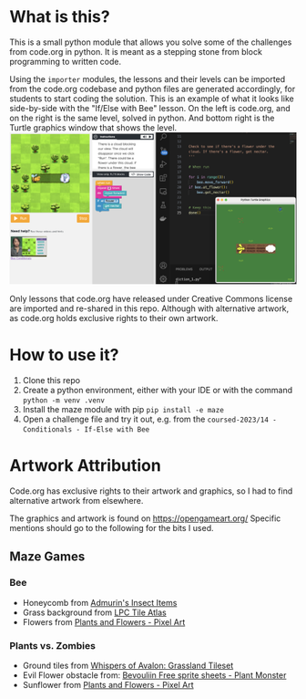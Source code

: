 # What is this?

This is a small python module that allows you solve some of the challenges from code.org in python.
It is meant as a stepping stone from block programming to written code.

Using the `importer` modules, the lessons and their levels can be imported from the code.org
codebase and python files are generated accordingly, for students to start coding the solution.
This is an example of what it looks like side-by-side with the "If/Else with Bee" lesson. On the left is code.org, and on the right is the same level, solved in python. And bottom right is the Turtle graphics window that shows the level.
![if else with bee, side by side](images/if-else-with-bee-side-by-side.png)

Only lessons that code.org have released under Creative Commons license are imported and re-shared in this repo. Although with alternative artwork, as code.org holds exclusive rights to their own artwork.

# How to use it?

1. Clone this repo
2. Create a python environment, either with your IDE or with the command `python -m venv .venv`
3. Install the maze module with pip `pip install -e maze`
4. Open a challenge file and try it out, e.g. from the `coursed-2023/14 - Conditionals - If-Else with Bee`




# Artwork Attribution

Code.org has exclusive rights to their artwork and graphics, so I had to find alternative artwork from elsewhere.

The graphics and artwork is found on https://opengameart.org/
Specific mentions should go to the following for the bits I used.


## Maze Games

### Bee

* Honeycomb from [Admurin's Insect Items](https://opengameart.org/content/admurins-insect-items)
* Grass background from [LPC Tile Atlas](https://opengameart.org/content/lpc-tile-atlas)
* Flowers from [Plants and Flowers - Pixel Art](https://opengameart.org/content/plants-and-flowers-pixel-art)

### Plants vs. Zombies

* Ground tiles from [Whispers of Avalon: Grassland Tileset](https://opengameart.org/content/whispers-of-avalon-grassland-tileset)
* Evil Flower obstacle from: [Bevouliin Free sprite sheets - Plant Monster](https://opengameart.org/content/bevouliin-free-sprite-sheets-plant-monster)
* Sunflower from [Plants and Flowers - Pixel Art](https://opengameart.org/content/plants-and-flowers-pixel-art)
